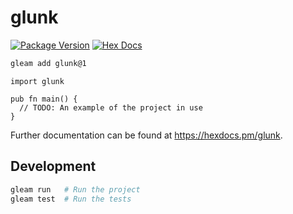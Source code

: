 # glunk

[![Package Version](https://img.shields.io/hexpm/v/glunk)](https://hex.pm/packages/glunk)
[![Hex Docs](https://img.shields.io/badge/hex-docs-ffaff3)](https://hexdocs.pm/glunk/)

```sh
gleam add glunk@1
```
```gleam
import glunk

pub fn main() {
  // TODO: An example of the project in use
}
```

Further documentation can be found at <https://hexdocs.pm/glunk>.

## Development

```sh
gleam run   # Run the project
gleam test  # Run the tests
```
